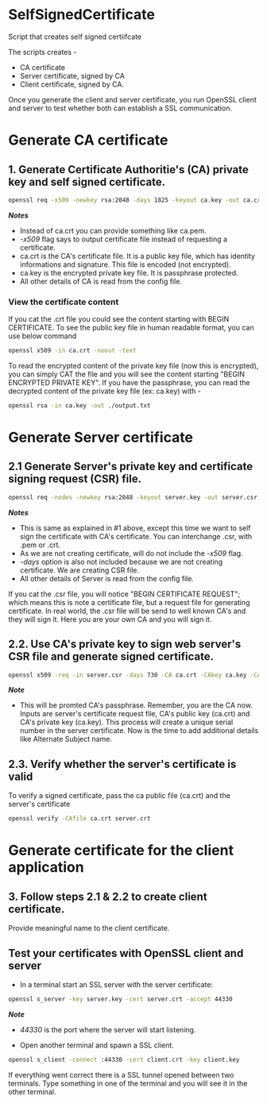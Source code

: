 # SelfSignedCertificate
Script that creates self signed certiifcate

The scripts creates -
* CA certificate
* Server certificate, signed by CA
* Client certificate, signed by CA.

Once you generate the client and server certificate, you run OpenSSL client and server to test whether both can establish a SSL communication.



# Generate CA certificate
## 1. Generate Certificate Authoritie's (CA) private key and self signed certificate.
```bash
openssl req -x509 -newkey rsa:2048 -days 1825 -keyout ca.key -out ca.crt -config ./confRoot.conf
```

___Notes___
* Instead of ca.crt you can provide something like ca.pem.
* *-x509* flag says to output certificate file instead of requesting a certificate.
* ca.crt is the CA's certificate file.  It is a public key file, which has identity informations and signature.  This file is encoded (not encrypted).
* ca.key is the encrypted private key file.  It is passphrase protected.
* All other details of CA is read from the config file.

### View the certificate content
If you cat the .crt file you could see the content starting with BEGIN CERTIFICATE.  To see the public key file in human readable format, you can use below command
```bash
openssl x509 -in ca.crt -noout -text
```

To read the encrypted content of the private key file (now this is encrypted), you can simply CAT the file and you will see the content starting "BEGIN ENCRYPTED PRIVATE KEY".
If you have the passphrase, you can read the decrypted content of the private key file (ex: ca.key) with -
```bash
openssl rsa -in ca.key -out ./output.txt
```


# Generate Server certificate
##  2.1 Generate Server's private key and certificate signing request (CSR) file.
```bash
openssl req -nodes -newkey rsa:2048 -keyout server.key -out server.csr -config ./confServer.conf
```

___Notes___
* This is same as explained in #1 above, except this time we want to self sign the certificate with CA's certificate.  You can interchange .csr, with .pem or .crt.  
* As we are not creating certificate, will do not include the _-x509_ flag.
* _-days_ option is also not included because we are not creating certificate. We are creating CSR file.
* All other details of Server is read from the config file.

If you cat the .csr file, you will notice "BEGIN CERTIFICATE REQUEST"; which means this is note a certificate file, but a request file for generating certificate.  In real world, the .csr file will be send to well known CA's and they will sign it.  Here you are your own CA and you will sign it.


## 2.2. Use CA's private key to sign web server's CSR file and generate signed certificate.
```bash
openssl x509 -req -in server.csr -days 730 -CA ca.crt -CAkey ca.key -CAcreateserial -out server.crt
```

___Note___
* This will be promted CA's passphrase.  Remember, you are the CA now.  Inputs are server's certificate request file, CA's public key (ca.crt) and CA's private key (ca.key).  This process will create a unique serial number in the server certificate.  Now is the time to add additional details like Alternate Subject name.

## 2.3. Verify whether the server's certificate is valid 
To verify a signed certificate, pass the ca public file (ca.crt) and the server's certificate
```bash
openssl verify -CAfile ca.crt server.crt
```


# Generate certificate for the client application
## 3. Follow steps 2.1 & 2.2 to create client certificate.  
Provide meaningful name to the client certificate.

## Test your certificates with OpenSSL client and server
* In a terminal start an SSL server with the server certificate:
```bash
openssl s_server -key server.key -cert server.crt -accept 44330
```
___Note___
* *44330* is the port where the server will start listening.

* Open another terminal and spawn a SSL client.
```bash
openssl s_client -connect :44330 -cert client.crt -key client.key
```

If everything went correct there is a SSL tunnel opened between two terminals.  Type something in one of the terminal and you will see it in the other terminal.


